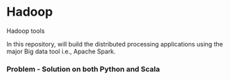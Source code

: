 # Hadoop
Hadoop tools

In this repository, will build the distributed processing applications using the major Big data tool i.e., Apache Spark.

### Problem - Solution on both Python and Scala
